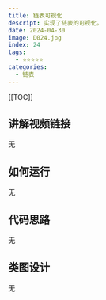 ```yaml
---
title: 链表可视化
descript: 实现了链表的可视化。
date: 2024-04-30
image: D024.jpg
index: 24
tags:
  - ⭐️⭐️⭐️⭐️⭐️
categories:
  - 链表
---
```


[[TOC]]

## 讲解视频链接
无

## 如何运行
无

## 代码思路
无

## 类图设计
无
